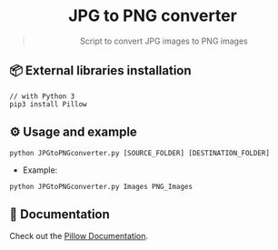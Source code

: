 <div align="center">
  <h1>JPG to PNG converter</h1>
  <blockquote>Script to convert JPG images to PNG images</blockquote>
</div>

## 📦 External libraries installation

```
// with Python 3
pip3 install Pillow
```

## ⚙️ Usage and example

```
python JPGtoPNGconverter.py [SOURCE_FOLDER] [DESTINATION_FOLDER]
```

- Example:

```
python JPGtoPNGconverter.py Images PNG_Images
```

## 📜 Documentation

Check out the [Pillow Documentation](https://pillow.readthedocs.io/).
